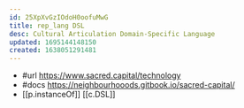 ```yaml
---
id: 25XpXvGzIOdoH0oofuMwG
title: rep_lang DSL
desc: Cultural Articulation Domain-Specific Language
updated: 1695144148150
created: 1638051291481
---
```


- #url https://www.sacred.capital/technology
- #docs https://neighbourhooods.gitbook.io/sacred-capital/ 
- [[p.instanceOf]] [[c.DSL]]

